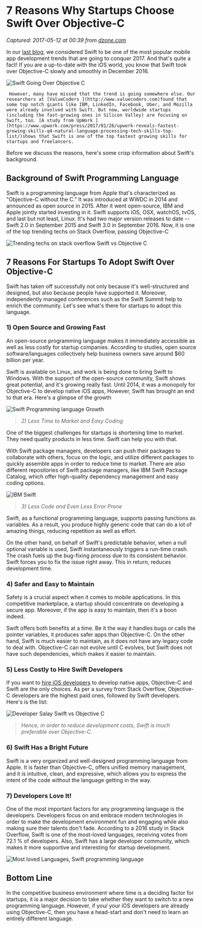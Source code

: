 # 7 Reasons Why Startups Choose Swift Over Objective-C

_Captured: 2017-05-12 at 00:39 from [dzone.com](https://dzone.com/articles/7-reasons-why-startups-choose-swift-over-objective?oid=twitter&utm_content=buffer0d6a3&utm_medium=social&utm_source=twitter.com&utm_campaign=buffer)_

In our [last blog](http://www.valuecoders.com/blog/technology-and-apps/11-mobile-app-development-trends-stay-2017/), we considered Swift to be one of the most popular mobile app development trends that are going to conquer 2017. And that's quite a fact! If you are a up-to-date with the iOS world, you know that Swift took over Objective-C slowly and smoothly in December 2016.

![Swift Going Over Objective C](http://www.valuecoders.com/blog/wp-content/uploads/2017/02/Swift-Going-Over-Objective-C.png)

     However, many have missed that the trend is going somewhere else. Our researchers at [ValueCoders ](http://www.valuecoders.com)found that some top notch giants like IBM, LinkedIn, Facebook, Uber, and Mozilla were already involved with Swift. But now, worldwide startups (including the fast-growing ones in Silicon Valley) are focusing on Swift, too. [A study from UpWork ](https://www.upwork.com/press/2017/01/26/upwork-reveals-fastest-growing-skills-q4-natural-language-processing-tech-skills-top-list/)shows that Swift is one of the top fastest growing skills for startups and freelancers. 

Before we discuss the reasons, here's some crisp information about Swift's background.

## Background of Swift Programming Language

Swift is a programming language from Apple that's characterized as "Objective-C without the C." It was introduced at WWDC in 2014 and announced as open source in 2015. After it went open-source, IBM and Apple jointly started investing in it. Swift supports iOS, OSX, watchOS, tvOS, and last but not least, Linux. It's had two major version releases to date -- Swift 2.0 in September 2015 and Swift 3.0 in September 2016. Now, it is one of the top trending techs on Stack Overflow, passing Objective-C

![Trending techs on stack overflow Swift vs Objective C](http://www.valuecoders.com/blog/wp-content/uploads/2017/02/Trending-techs-on-stack-overflow-Swift-vs-Objective-C.png)

## 7 Reasons For Startups To Adopt Swift Over Objective-C

Swift has taken off successfully not only because it's well-structured and designed, but also because people have supported it. Moreover, independently managed conferences such as the Swift Summit help to enrich the community. Let's see what's there for startups to adopt this language.

### 1) Open Source and Growing Fast

An open-source programming language makes it immediately accessible as well as less costly for startup companies. According to studies, open source software/languages collectively help business owners save around $60 billion per year.

Swift is available on Linux, and work is being done to bring Swift to Windows. With the support of the open-source community, Swift shows great potential, and it's growing really fast. Until 2014, it was a monopoly for Objective-C to develop native iOS apps, However, Swift has brought an end to that era. Here's a glimpse of the growth

![Swift Programming language Growth](http://www.valuecoders.com/blog/wp-content/uploads/2017/02/Swift-Growth.png)

> _2) Less Time to Market and Easy Coding_

One of the biggest challenges for startups is shortening time to market. They need quality products in less time. Swift can help you with that.

With Swift package managers, developers can push their packages to collaborate with others, focus on the logic, and utilize different packages to quickly assemble apps in order to reduce time to market. There are also different repositories of Swift package managers, like IBM Swift Package Catalog, which offer high-quality dependency management and easy coding options.

![IBM Swift](http://www.valuecoders.com/blog/wp-content/uploads/2017/02/IBM-Swift.png)

> _3) Less Code and Even Less Error Prone_

Swift, as a functional programming language, supports passing functions as variables. As a result, you produce highly generic code that can do a lot of amazing things, reducing repetition as well as effort.

On the other hand, on behalf of Swift's predictable behavior, when a null optional variable is used, Swift instantaneously triggers a run-time crash. The crash fuels up the bug-fixing process due to its consistent behavior. Swift forces you to fix the issue right away. This in return, reduces development time.

### 4) Safer and Easy to Maintain

Safety is a crucial aspect when it comes to mobile applications. In this competitive marketplace, a startup should concentrate on developing a secure app. Moreover, if the app is easy to maintain, then it's a boon indeed.

Swift offers both benefits at a time. Be it the way it handles bugs or calls the pointer variables, it produces safer apps than Objective-C. On the other hand, Swift is much easier to maintain, as it does not have any legacy code to deal with. Objective-C can not evolve until C evolves, but Swift does not have such dependencies, which makes it easier to maintain.

### 5) Less Costly to Hire Swift Developers

If you want to [hire iOS developers](http://www.valuecoders.com/hire-developers/hire-android-developers?utm_source=blog&utm_medium=CTAr&utm_campaign=dzone) to develop native apps, Objective-C and Swift are the only choices. As per a survey from Stack Overflow, Objective-C developers are the highest paid ones, followed by Swift developers. Here's is the list:

![Developer Salay Swift vs Objective C](http://www.valuecoders.com/blog/wp-content/uploads/2017/02/Developer-Salay-Swift-vs-Objective-C.png)

> _Hence, in order to reduce development costs, Swift is much preferable over Objective-C._

### 6) Swift Has a Bright Future

Swift is a very organized and well-designed programming language from Apple. It is faster than Objective-C, offers unified memory management, and it is intuitive, clean, and expressive, which allows you to express the intent of the code without the language getting in the way.

### 7) Developers Love It!

One of the most important factors for any programming language is the developers. Developers focus on and embrace modern technologies in order to make the development environment fun and engaging while also making sure their talents don't fade. According to a 2016 study in Stack Overflow, Swift is one of the most-loved languages, receiving votes from 72.1 % of developers. Also, Swift has a large developer community, which makes it more supportive and interesting for startup development.

![Most loved Languages, Swift programming language](http://www.valuecoders.com/blog/wp-content/uploads/2017/02/Most-loved-Languages-Swift-programming-language.png)

## Bottom Line

In the competitive business environment where time is a deciding factor for startups, it is a major decision to take whether they want to switch to a new programming language. However, if you/ your iOS developers are already using Objective-C, then you have a head-start and don't need to learn an entirely different language.
